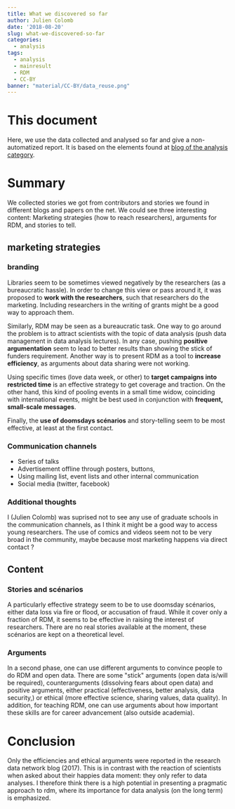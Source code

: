 ```yaml
---
title: What we discovered so far
author: Julien Colomb
date: '2018-08-20'
slug: what-we-discovered-so-far
categories:
  - analysis
tags:
  - analysis
  - mainresult
  - RDM
  - CC-BY
banner: "material/CC-BY/data_reuse.png"  
---
```


# This document

Here, we use the data collected and analysed so far and give a non-automatized report. It is based on the elements found at [blog of the analysis category](https://rdmpromotion.rbind.io/categories/analysis/ ).

# Summary

We collected stories we got from contributors and stories we found in different blogs and papers on the net. We could see three interesting content: Marketing strategies (how to reach researchers), arguments for RDM, and stories to tell.

## marketing strategies

### branding


Libraries seem to be sometimes viewed negatively by the researchers (as a bureaucratic hassle). In order to change this view or pass around it, it was proposed to **work with the researchers**, such that researchers do the marketing. Including researchers in the writing of grants might be a good way to approach them.

Similarly, RDM may be seen as a bureaucratic task. One way to go around the problem is to attract scientists with the topic of data analysis (push data management in data analysis lectures). In any case, pushing **positive argumentation** seem to lead to better results than showing the stick of funders requirement. Another way is to present RDM as a tool to **increase efficiency**, as arguments about data sharing were not working.

Using specific times (love data week, or other) to **target campaigns into restricted time** is an effective strategy to get coverage and traction. On the other hand, this kind of pooling events in a small time widow, coinciding with international events, might be best used in conjunction with **frequent, small-scale messages**.

Finally, the **use of doomsdays scénarios** and story-telling seem to be most effective, at least at the first contact.

### Communication channels

- Series of talks
- Advertisement offline through posters, buttons,
- Using mailing list, event lists and other internal communication
- Social media (twitter, facebook)




### Additional thoughts

I (Julien Colomb) was suprised not to see any use of graduate schools in the communication channels, as I think it might be a good way to access young researchers. The use of comics and videos seem not to be very broad in the community, maybe because most marketing happens via direct contact ?

## Content

### Stories and scénarios

A particularly effective strategy seem to be to use doomsday scénarios, either data loss via fire or flood, or accusation of fraud. While it cover only a fraction of RDM, it seems to be effective in raising the interest of researchers.
There are no real stories available at the moment, these scénarios are kept on a theoretical level.

### Arguments

In a second phase, one can use different arguments to convince people to do RDM and open data. There are some "stick" arguments (open data is/will be required), counterarguments (dissolving fears about open data) and positive arguments, either practical (effectiveness, better analysis, data security,) or ethical (more effective science, sharing values, data quality). In addition, for teaching RDM, one can use arguments about how important these skills are for career advancement (also outside academia).

# Conclusion

Only the efficiencies and ethical arguments were reported in the research data network blog (2017). This is in contrast with the reaction of scientists when asked about their happies data moment: they only refer to data analyses. I therefore think there is a high potential in presenting a pragmatic approach to rdm, where its importance for data analysis (on the long term) is emphasized.
